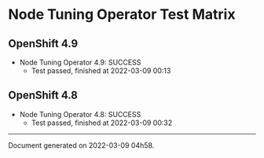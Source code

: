 
Node Tuning Operator Test Matrix
================================

OpenShift 4.9
-------------



* Node Tuning Operator 4.9: SUCCESS
  - Test passed, finished at 2022-03-09 00:13

OpenShift 4.8
-------------



* Node Tuning Operator 4.8: SUCCESS
  - Test passed, finished at 2022-03-09 00:32

---
Document generated on 2022-03-09 04h58.
